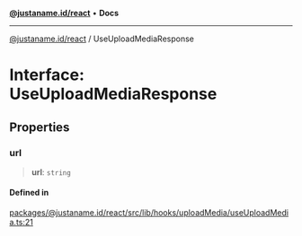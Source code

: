 [**@justaname.id/react**](../README.md) • **Docs**

***

[@justaname.id/react](../globals.md) / UseUploadMediaResponse

# Interface: UseUploadMediaResponse

## Properties

### url

> **url**: `string`

#### Defined in

[packages/@justaname.id/react/src/lib/hooks/uploadMedia/useUploadMedia.ts:21](https://github.com/JustaName-id/JustaName-sdk/blob/dc845c10af242e3ca87d95ef392516ac0bfa8b95/packages/@justaname.id/react/src/lib/hooks/uploadMedia/useUploadMedia.ts#L21)
